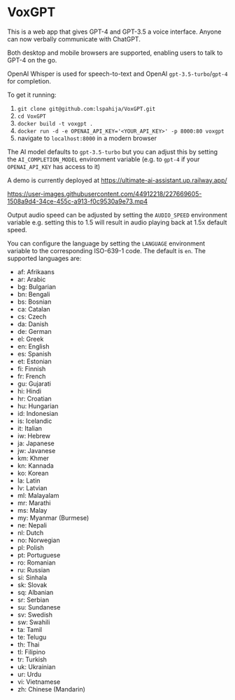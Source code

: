 # VoxGPT

This is a web app that gives GPT-4 and GPT-3.5 a voice interface. Anyone can now verbally communicate with ChatGPT.  

Both desktop and mobile browsers are supported, enabling users to talk to GPT-4 on the go.

OpenAI Whisper is used for speech-to-text and OpenAI `gpt-3.5-turbo`/`gpt-4` for completion.

To get it running:  
1. `git clone git@github.com:lspahija/VoxGPT.git`
2. `cd VoxGPT`
3. `docker build -t voxgpt .`
4. `docker run -d -e OPENAI_API_KEY='<YOUR_API_KEY>' -p 8000:80 voxgpt`
5. navigate to `localhost:8000` in a modern browser

The AI model defaults to `gpt-3.5-turbo` but you can adjust this by setting the `AI_COMPLETION_MODEL` environment variable (e.g. to `gpt-4` if your `OPENAI_API_KEY` has access to it)

A demo is currently deployed at https://ultimate-ai-assistant.up.railway.app/  


https://user-images.githubusercontent.com/44912218/227669605-1508a9d4-34ce-455c-a913-f0c9530a9e73.mp4

Output audio speed can be adjusted by setting the `AUDIO_SPEED` environment variable e.g. setting this to 1.5 will result in audio playing back at 1.5x default speed.

You can configure the language by setting the `LANGUAGE` environment variable to the corresponding ISO-639-1 code. The default is `en`. The supported languages are:

- af: Afrikaans
- ar: Arabic
- bg: Bulgarian
- bn: Bengali
- bs: Bosnian
- ca: Catalan
- cs: Czech
- da: Danish
- de: German
- el: Greek
- en: English
- es: Spanish
- et: Estonian
- fi: Finnish
- fr: French
- gu: Gujarati
- hi: Hindi
- hr: Croatian
- hu: Hungarian
- id: Indonesian
- is: Icelandic
- it: Italian
- iw: Hebrew
- ja: Japanese
- jw: Javanese
- km: Khmer
- kn: Kannada
- ko: Korean
- la: Latin
- lv: Latvian
- ml: Malayalam
- mr: Marathi
- ms: Malay
- my: Myanmar (Burmese)
- ne: Nepali
- nl: Dutch
- no: Norwegian
- pl: Polish
- pt: Portuguese
- ro: Romanian
- ru: Russian
- si: Sinhala
- sk: Slovak
- sq: Albanian
- sr: Serbian
- su: Sundanese
- sv: Swedish
- sw: Swahili
- ta: Tamil
- te: Telugu
- th: Thai
- tl: Filipino
- tr: Turkish
- uk: Ukrainian
- ur: Urdu
- vi: Vietnamese
- zh: Chinese (Mandarin)